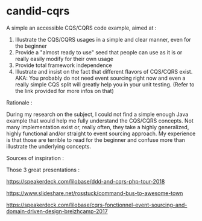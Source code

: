 # candid-cqrs


A simple an accessible CQS/CQRS code example, aimed at :

1. Illustrate the CQS/CQRS usages in a simple and clear manner, even for the beginner
2. Provide a "almost ready to use" seed that people can use as it is or really easily modify for their own usage
3. Provide total framework independence
4. Illustrate and insist on the fact that different flavors of CQS/CQRS exist. AKA: You probably do not need event sourcing right now and even a really simple CQS split will greatly help you in your unit testing. (Refer to the link provided for more infos on that)


Rationale :

During my research on the subject, I could not find a simple enough Java example that would help me fully understand the CQS/CQRS concepts. Not many implementation exist or, really often, they take a highly generalized, highly functional and/or straight to event sourcing approach. My experience is that those are terrible to read for the beginner and confuse more than illustrate the underlying concepts.


Sources of inspiration :

Those 3 great presentations : 

https://speakerdeck.com/lilobase/ddd-and-cqrs-php-tour-2018

https://www.slideshare.net/rosstuck/command-bus-to-awesome-town

https://speakerdeck.com/lilobase/cqrs-fonctionnel-event-sourcing-and-domain-driven-design-breizhcamp-2017
